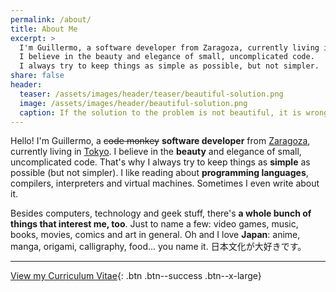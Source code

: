 ```yaml
---
permalink: /about/
title: About Me
excerpt: >
  I'm Guillermo, a software developer from Zaragoza, currently living in Tokyo.
  I believe in the beauty and elegance of small, uncomplicated code.
  I always try to keep things as simple as possible, but not simpler.
share: false
header:
  teaser: /assets/images/header/teaser/beautiful-solution.png
  image: /assets/images/header/beautiful-solution.png
  caption: If the solution to the problem is not beautiful, it is wrong.
---
```


Hello! I'm Guillermo, a <del>code monkey</del> **software developer** from [Zaragoza][ZGZ],
currently living in [Tokyo][TOKYO].
I believe in the **beauty** and elegance of small, uncomplicated code.
That's why I always try to keep things as **simple** as possible (but not simpler).
I like reading about **programming languages**, compilers, interpreters and virtual machines.
Sometimes I even write about it.

Besides computers, technology and geek stuff, there's **a whole bunch of things that interest me, too**.
Just to name a few: video games, music, books, movies, comics and art in general.
Oh and I love **Japan**: anime, manga, origami, calligraphy, food... you name it.
日本文化が大好きです。

---

[<i class="fa fa-suitcase"></i> View my Curriculum Vitae](https://resume.guillermo.in/){: .btn .btn--success .btn--x-large}


[ZGZ]: https://en.wikipedia.org/wiki/Zaragoza "Zaragoza, Spain"
[TOKYO]: https://en.wikipedia.org/wiki/Tokyo "Tokyo, Japan"
